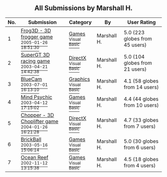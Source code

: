 ﻿<div align="center">

## All Submissions by Marshall H\.

</div>

No.  | Submission | Category | By   | User Rating
---- | ---------- | -------- | ---- | -----------
1 | [Frog3D \- 3D frogger game<br /><sup>2005-01-26 18:51:30</sup>](https://github.com/Planet-Source-Code/marshall-h-frog3d-3d-frogger-game__1-58515) | [Games<br /><sup>Visual Basic</sup>](../ByCategory/games__1-38.md) | Marshall H\. | 5.0 (223 globes from 45 users)
2 | [SuperGT 3D racing game<br /><sup>2003-04-21 14:42:38</sup>](https://github.com/Planet-Source-Code/marshall-h-supergt-3d-racing-game__1-51215) | [DirectX<br /><sup>Visual Basic</sup>](../ByCategory/directx__1-44.md) | Marshall H\. | 5.0 (104 globes from 21 users)
3 | [BlueCam<br /><sup>2003-07-01 16:13:10</sup>](https://github.com/Planet-Source-Code/marshall-h-bluecam__1-46581) | [Graphics<br /><sup>Visual Basic</sup>](../ByCategory/graphics__1-46.md) | Marshall H\. | 4.1 (58 globes from 14 users)
4 | [Mind Psychic<br /><sup>2003-04-12 17:15:02</sup>](https://github.com/Planet-Source-Code/marshall-h-mind-psychic__1-44697) | [Games<br /><sup>Visual Basic</sup>](../ByCategory/games__1-38.md) | Marshall H\. | 4.4 (44 globes from 10 users)
5 | [Chopper \- 3D Choplifter game<br /><sup>2004-01-26 16:21:28</sup>](https://github.com/Planet-Source-Code/marshall-h-chopper-3d-choplifter-game__1-51259) | [DirectX<br /><sup>Visual Basic</sup>](../ByCategory/directx__1-44.md) | Marshall H\. | 4.7 (33 globes from 7 users)
6 | [BrickBall<br /><sup>2003-05-16 15:06:14</sup>](https://github.com/Planet-Source-Code/marshall-h-brickball__1-52672) | [Games<br /><sup>Visual Basic</sup>](../ByCategory/games__1-38.md) | Marshall H\. | 5.0 (30 globes from 6 users)
7 | [Ocean Reef<br /><sup>2002-11-12 13:15:38</sup>](https://github.com/Planet-Source-Code/marshall-h-ocean-reef__1-40923) | [Games<br /><sup>Visual Basic</sup>](../ByCategory/games__1-38.md) | Marshall H\. | 4.5 (18 globes from 4 users)

